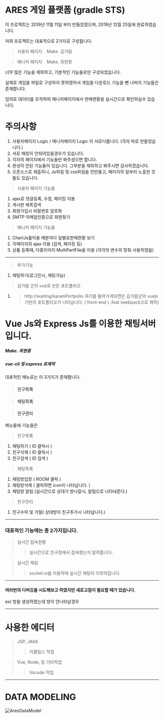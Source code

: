# ARES 게임 플랫폼 (gradle STS)

이 프로젝트는 2019년 11월 11일 부터 만들었졌으며,  2019년 12월 25일에 완료하였습니다.

저희 프로젝트는 대표적으로 2가지로 구성됩니다.
> 사용자 페이지 &nbsp;&nbsp; Make. 김가람

> 매니저 페이지 &nbsp;&nbsp; Make. 최현종

너무 많은 기능을 제외하고, 기본적인 기능들로만 구성되었습니다.

실제로 게임을 파일로 구성하지 못하였어서 게임을 다운로드 기능을 뺀 나머지 기능들은 존재합니다.

임의로 데이터를 조작하여 매니저페이지에서 판매현황을 실시간으로 확인하실수 있습니다.

# 주의사항

1. 사용자페이지 Logic /  매니저페이지 Logic 이 서로다릅니다. (각자 따로 만들었습니다.)
2. 서로 매칭이 안되어있을경우가 있습니다.
3. 각자의 페이지에서 기능들만 봐주셨으면 합니다.
4. 완성이 안된 기능들이 있습니다. 그부분을 제외하고 봐주시면 감사하겠습니다.
5. 오픈소스로 제출하니, Js파일 및 css파일을 안만들고, 페이지의 일부러 노출한 것들도 있습니다.

> 사용자 페이지 기능들
1. ajax로 댓글등록, 수정, 페이징 이용
2. 게시판 제목검색
3. 회원가입시 비밀번호 암호화
4. SMTP 이메일인증으로 회원찾기
> 매니저 페이지 기능들
1. ChartJs를이용 매분마다 일별로판매현황 보기
2. 각페이지의 ajax 이용 (검색, 페이징 등)
3. 상품 등록때, 다중이미지 MultiPartFile을 이용 (각각의 변수의 맞춰 사용하였음)
----------------------------------------

> 부가기능
1. 채팅하기(로그인시, 채팅가능)
> 김가람 군의 vue로 만든 포트폴리오
1. > http://waiting/karamPortpolio      여기를 들어가게되면은 김가람군의 vuejs 기반의 포트폴리오가 나타납니다. ( front-end ) .feat (webpack으로 제작)

# Vue Js와 Express Js를 이용한 채팅서버 입니다.
##### Make. 최현종
##### vue-cli 및 express 로제작
대표적인 메뉴로는 이 3가지가 존재합니다.
> #### 친구목록

> #### 채팅목록

> #### 친구관리

메뉴들에 기능들은
> 친구목록
1. 채팅하기 ( ID 클릭시 )
2. 친구삭제 ( ID 클릭시 )
3. 친구검색 ( ID 검색 )

> 채팅목록
1. 채팅방입장 ( ROOM 클릭 )
2. 채팅방삭제 ( 클릭하면 icon이 나타납니다. )
3. 채팅방 알림 (실시간으로 상대가 방나갈시, 알림으로 나타내준다.)

> 친구관리
1. 친구수락 및 거절( 상대방이 친구추가시 나타납니다.)

--------
### 대표적인 기능에는 총 2가지입니다.

> 실시간 접속현황
>> 실시간으로 친구창에서 접속했는지 알려줍니다.

> 실시간 채팅
>> socket.io를 이용하여 실시간 채팅이 이루어집니다.

--------

#### 여러번의 디버깅을 시도해보고 하였지만 새로고침이 필요할 때가 있습니다.
ex) 방을 생성하였는데 방이 안나타날경우

---------------------------------------
# 사용한 에디터
> JSP, JAVA
>> 이클립스 작업

>Vue, Node, 등 기타작업
>> Vscode 작업

---------------------------------------
# DATA MODELING
![AresDataModel](/path/DataModel/AresDataModel.jpg)
